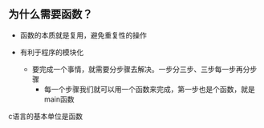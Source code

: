 ## 为什么需要函数？

- 函数的本质就是复用，避免重复性的操作

- 有利于程序的模块化
  - 要完成一个事情，就需要分步骤去解决。一步分三步、三步每一步再分步骤
    - 每一个步骤我们就可以用一个函数来完成，第一步也是个函数，就是main函数

c语言的基本单位是函数

